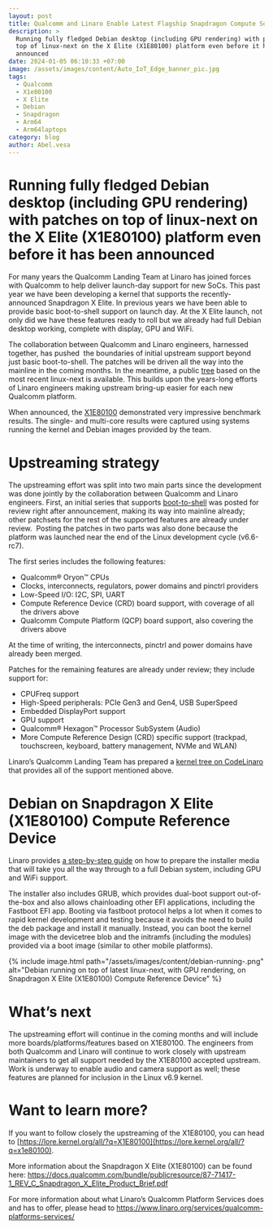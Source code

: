 ```yaml
---
layout: post
title: Qualcomm and Linaro Enable Latest Flagship Snapdragon Compute SoC
description: >
  Running fully fledged Debian desktop (including GPU rendering) with patches on
  top of linux-next on the X Elite (X1E80100) platform even before it has been
  announced
date: 2024-01-05 06:10:33 +07:00
image: /assets/images/content/Auto_IoT_Edge_banner_pic.jpg
tags:
  - Qualcomm
  - X1e80100
  - X Elite
  - Debian
  - Snapdragon
  - Arm64
  - Arm64laptops
category: blog
author: Abel.vesa
---
```

# Running fully fledged Debian desktop (including GPU rendering) with patches on top of linux-next on the X Elite (X1E80100) platform even before it has been announced

For many years the Qualcomm Landing Team at Linaro has joined forces with Qualcomm to help deliver launch-day support for new SoCs. This past year we have been developing a kernel that supports the recently-announced Snapdragon X Elite. In previous years we have been able to provide basic boot-to-shell support on launch day. At the X Elite launch, not only did we have these features ready to roll but we already had full Debian desktop working, complete with display, GPU and WiFi.

The collaboration between Qualcomm and Linaro engineers, harnessed together, has pushed  the boundaries of initial upstream support beyond just basic boot-to-shell. The patches will be driven all the way into the mainline in the coming months. In the meantime, a public [tree](https://git.codelinaro.org/linaro/qcomlt/demos/linux/-/tree/x1e80100) based on the most recent linux-next is available. This builds upon the years-long efforts of Linaro engineers making upstream bring-up easier for each new Qualcomm platform.

When announced, the [X1E80100](https://docs.qualcomm.com/bundle/publicresource/87-71417-1_REV_C_Snapdragon_X_Elite_Product_Brief.pdf) demonstrated very impressive benchmark results. The single- and multi-core results were captured using systems running the kernel and Debian images provided by the team.

# Upstreaming strategy

The upstreaming effort was split into two main parts since the development was done jointly by the collaboration between Qualcomm and Linaro engineers. First, an initial series that supports [boot-to-shell](https://lore.kernel.org/all/?q=x1e80100) was posted for review right after announcement, making its way into mainline already; other patchsets for the rest of the supported features are already under review.  Posting the patches in two parts was also done because the platform was launched near the end of the Linux development cycle (v6.6-rc7). 

The first series includes the following features:

* Qualcomm® Oryon™ CPUs
* Clocks, interconnects, regulators, power domains and pinctrl providers
* Low-Speed I/O: I2C, SPI, UART
* Compute Reference Device (CRD) board support, with coverage of all the drivers above
* Qualcomm Compute Platform (QCP) board support, also covering the drivers above

At the time of writing, the interconnects, pinctrl and power domains have already been merged.

Patches for the remaining features are already under review; they include support for:

* CPUFreq support 
* High-Speed peripherals: PCIe Gen3 and Gen4, USB SuperSpeed
* Embedded DisplayPort support
* GPU support
* Qualcomm® Hexagon™ Processor SubSystem (Audio)
* More Compute Reference Design (CRD) specific support (trackpad, touchscreen, keyboard, battery management, NVMe and WLAN)

Linaro’s Qualcomm Landing Team has prepared a [kernel tree on CodeLinaro](https://git.codelinaro.org/linaro/qcomlt/demos/linux/-/tree/x1e80100) that provides all of the support mentioned above.

# Debian on Snapdragon X Elite (X1E80100) Compute Reference Device

Linaro provides [a step-by-step guide](https://git.codelinaro.org/linaro/qcomlt/demos/debian-12-installer-image) on how to prepare the installer media that will take you all the way through to a full Debian system, including GPU and WiFi support. 

The installer also includes GRUB, which provides dual-boot support out-of-the-box and also allows chainloading other EFI applications, including the Fastboot EFI app. Booting via fastboot protocol helps a lot when it comes to rapid kernel development and testing because it avoids the need to build the deb package and install it manually. Instead, you can boot the kernel image with the devicetree blob and the initramfs (including the modules) provided via a boot image (similar to other mobile platforms).

{% include image.html path="/assets/images/content/debian-running-.png" alt="Debian running on top of latest linux-next, with GPU rendering, on Snapdragon X Elite (X1E80100) Compute Reference Device" %}

# What’s next

The upstreaming effort will continue in the coming months and will include more boards/platforms/features based on X1E80100. The engineers from both Qualcomm and Linaro will continue to work closely with upstream maintainers to get all support needed by the X1E80100 accepted upstream. Work is underway to enable audio and camera support as well; these features are planned for inclusion in the Linux v6.9 kernel.

# Want to learn more?

If you want to follow closely the upstreaming of the X1E80100, you can head to [https://lore.kernel.org/all/?q=X1E80100](https://lore.kernel.org/all/?q=x1e80100).

More information about the Snapdragon X Elite (X1E80100) can be found here: <https://docs.qualcomm.com/bundle/publicresource/87-71417-1_REV_C_Snapdragon_X_Elite_Product_Brief.pdf>

For more information about what Linaro’s Qualcomm Platform Services does and has to offer, please head to <https://www.linaro.org/services/qualcomm-platforms-services/>